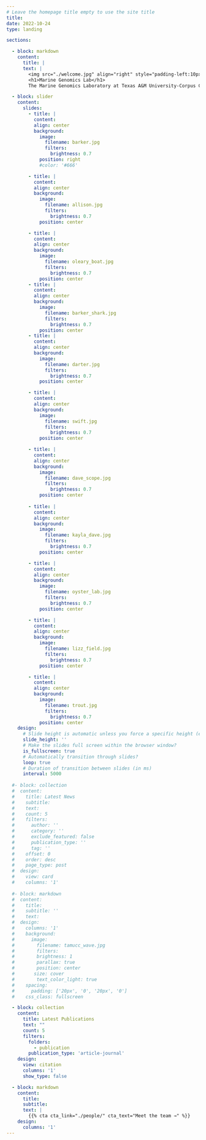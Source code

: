 ```yaml
---
# Leave the homepage title empty to use the site title
title:
date: 2022-10-24
type: landing

sections:

  - block: markdown
    content:
      title: |
      text: |
        <img src="./welcome.jpg" align="right" style="padding-left:10px;" width="400"/>
        <h1>Marine Genomics Lab</h1>
        The Marine Genomics Laboratory at Texas A&M University-Corpus Christi uses cutting edge, next-generation sequencing technology to address issues of marine conservation and management of exploited marine species. Additionally, we investigate biogeography and phylogenetics, with a focus on taxa found in the Gulf and northern Caribbean. The techniques being developed and utilized in our laboratory allow us to study population structure at an unprecedented resolution and to characterize adaptive aspects of genomic variation important for persistence at local scales and adaptation to temporal environmental fluctuations. 

  - block: slider
    content:
      slides:
        - title: |
          content: 
          align: center
          background:
            image:
              filename: barker.jpg
              filters:
                brightness: 0.7
            position: right
            #color: '#666'

        - title: |
          content: 
          align: center
          background:
            image:
              filename: allison.jpg
              filters:
                brightness: 0.7
            position: center

        - title: |
          content: 
          align: center
          background:
            image:
              filename: oleary_boat.jpg
              filters:
                brightness: 0.7
            position: center
        - title: |
          content: 
          align: center
          background:
            image:
              filename: barker_shark.jpg
              filters:
                brightness: 0.7
            position: center
        - title: |
          content: 
          align: center
          background:
            image:
              filename: darter.jpg
              filters:
                brightness: 0.7
            position: center

        - title: |
          content: 
          align: center
          background:
            image:
              filename: swift.jpg
              filters:
                brightness: 0.7
            position: center

        - title: |
          content: 
          align: center
          background:
            image:
              filename: dave_scope.jpg
              filters:
                brightness: 0.7
            position: center
            
        - title: |
          content: 
          align: center
          background:
            image:
              filename: kayla_dave.jpg
              filters:
                brightness: 0.7
            position: center

        - title: |
          content: 
          align: center
          background:
            image:
              filename: oyster_lab.jpg
              filters:
                brightness: 0.7
            position: center

        - title: |
          content: 
          align: center
          background:
            image:
              filename: lizz_field.jpg
              filters:
                brightness: 0.7
            position: center

        - title: |
          content: 
          align: center
          background:
            image:
              filename: trout.jpg
              filters:
                brightness: 0.7
            position: center
    design:
      # Slide height is automatic unless you force a specific height (e.g. '400px')
      slide_height: ''
      # Make the slides full screen within the browser window?
      is_fullscreen: true
      # Automatically transition through slides?
      loop: true
      # Duration of transition between slides (in ms)
      interval: 5000
  
  #- block: collection
  #  content:
  #    title: Latest News
  #    subtitle:
  #    text:
  #    count: 5
  #    filters:
  #      author: ''
  #      category: ''
  #      exclude_featured: false
  #      publication_type: ''
  #      tag: ''
  #    offset: 0
  #    order: desc
  #    page_type: post
  #  design:
  #    view: card
  #    columns: '1'
  
  #- block: markdown
  #  content:
  #    title:
  #    subtitle: ''
  #    text: 
  #  design:
  #    columns: '1'
  #    background:
  #      image: 
  #        filename: tamucc_wave.jpg
  #        filters:
  #        brightness: 1
  #        parallax: true
  #        position: center
  #       size: cover
  #        text_color_light: true
  #    spacing:
  #      padding: ['20px', '0', '20px', '0']
  #    css_class: fullscreen

  - block: collection
    content:
      title: Latest Publications
      text: ""
      count: 5
      filters:
        folders:
          - publication
        publication_type: 'article-journal'
    design:
      view: citation
      columns: '1'
      show_type: false 

  - block: markdown
    content:
      title:
      subtitle:
      text: |
        {{% cta cta_link="./people/" cta_text="Meet the team →" %}}
    design:
      columns: '1'
---
```

